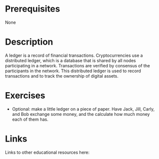 # Prerequisites
None

# Description
A ledger is a record of financial transactions. Cryptocurrencies use a distributed ledger, which is a database that is shared by all nodes participating in a network. Transactions are verified by consensus of the participants in the network. This distributed ledger is used to record transactions and to track the ownership of digital assets.

# Exercises
- Optional: make a little ledger on a piece of paper. Have Jack, Jill, Carly, and Bob exchange some money, and the calculate how much money each of them has.

# Links
Links to other educational resources here: